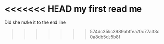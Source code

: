 <<<<<<< HEAD
my first read me
=======
Did she make it to the end line
>>>>>>> 574dc35bc3989abffea20c77a33c0a8db5de5b8f
